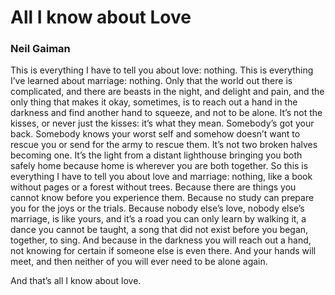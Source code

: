# All I know about Love

### Neil Gaiman

This is everything I have to tell you about love: nothing.
This is everything I’ve learned about marriage: nothing.
Only that the world out there is complicated,
and there are beasts in the night, and delight and pain,
and the only thing that makes it okay, sometimes,
is to reach out a hand in the darkness and find another
hand to squeeze,
and not to be alone.
It’s not the kisses, or never just the kisses: it’s what they mean.
Somebody’s got your back.
Somebody knows your worst self and somehow doesn’t want to rescue you
or send for the army to rescue them.
It’s not two broken halves becoming one.
It’s the light from a distant lighthouse bringing you both safely home
because home is wherever you are both together.
So this is everything I have to tell you about love and marriage: nothing,
like a book without pages or a forest without trees.
Because there are things you cannot know before you experience them.
Because no study can prepare you for the joys or the trials.
Because nobody else’s love, nobody else’s marriage, is like yours,
and it’s a road you can only learn by walking it,
a dance you cannot be taught,
a song that did not exist before you began, together, to sing.
And because in the darkness you will reach out a hand,
not knowing for certain if someone else is even there.
And your hands will meet,
and then neither of you will ever need to be alone again.

And that’s all I know about love.

